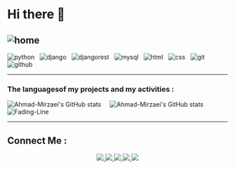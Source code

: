 # Hi there 👋
![home](https://user-images.githubusercontent.com/90236635/232446433-d5540fa2-fe28-4bb8-b929-cdb51fe61336.gif)
---

![python](https://img.shields.io/badge/Python-FFD43B?style=for-the-badge&logo=python&logoColor=blue) &nbsp; ![django](https://img.shields.io/badge/Django-092E20?style=for-the-badge&logo=django&logoColor=green) &nbsp; ![djangorest](https://img.shields.io/badge/django%20rest-ff1709?style=for-the-badge&logo=django&logoColor=white) &nbsp; ![mysql](https://img.shields.io/badge/MySQL-005C84?style=for-the-badge&logo=mysql&logoColor=white) &nbsp; ![html](https://img.shields.io/badge/HTML5-E34F26?style=for-the-badge&logo=html5&logoColor=white) &nbsp; ![css](https://img.shields.io/badge/CSS3-1572B6?style=for-the-badge&logo=css3&logoColor=white) &nbsp; ![git](https://img.shields.io/badge/GIT-E44C30?style=for-the-badge&logo=git&logoColor=white) &nbsp; ![github](https://img.shields.io/badge/GitHub-100000?style=for-the-badge&logo=github&logoColor=white)

---
### The languages ​​of my projects and my activities :
![Ahmad-Mirzaei's GitHub stats](https://github-readme-stats.vercel.app/api/top-langs/?username=Ahmad-Mirzaei&layout=donut) &nbsp; &nbsp; ![Ahmad-Mirzaei's GitHub stats](https://github-readme-stats.vercel.app/api?username=Ahmad-Mirzaei&show_icons=true&theme=merko) 
![Fading-Line](https://user-images.githubusercontent.com/74038190/212284100-561aa473-3905-4a80-b561-0d28506553ee.gif)

---
<h2> Connect Me : </h2>

<p align="center">
  
  <a href="https://www.instagram.com/ahmadmirzaei_/">
    <img src="https://img.shields.io/badge/Instagram -Click Here-red?logo=instagram" />
  </a>
  <a href="https://t.me/AlephMim/">
    <img src="https://img.shields.io/badge/Telegram-Click Here-blue?logo=telegram" />
  </a>
  <a href="https://mail.google.com/">
    <img src="https://img.shields.io/badge/Email-Click Here-orange?logo=gmail" />
  </a>
  <a href="https://www.linkedin.com/in/ahmad-mirzaei-61416a340/">
    <img src="https://img.shields.io/badge/Linkedin-Click Here-blue?logo=linkedin" />
  </a>
 <a href="https://x.com/ahmadmirzaei_/">
    <img src="https://img.shields.io/badge/x-Click Here-blue?logo=X" />
  </a>
</p>
